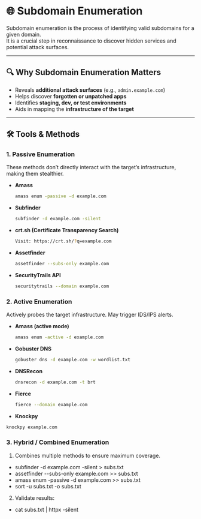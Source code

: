 # 🌐 Subdomain Enumeration

Subdomain enumeration is the process of identifying valid subdomains for a given domain.  
It is a crucial step in reconnaissance to discover hidden services and potential attack surfaces.

---

## 🔍 Why Subdomain Enumeration Matters
- Reveals **additional attack surfaces** (e.g., `admin.example.com`)
- Helps discover **forgotten or unpatched apps**
- Identifies **staging, dev, or test environments**
- Aids in mapping the **infrastructure of the target**

---

## 🛠 Tools & Methods

### **1. Passive Enumeration**
These methods don’t directly interact with the target’s infrastructure, making them stealthier.

- **Amass**  
  ```bash
  amass enum -passive -d example.com
  ```
- **Subfinder**
  ```bash
  subfinder -d example.com -silent
  ```
- **crt.sh (Certificate Transparency Search)**
  ```bash
  Visit: https://crt.sh/?q=example.com
  ```
- **Assetfinder**
  ```bash
  assetfinder --subs-only example.com
  ```
- **SecurityTrails API**
  ```bash
  securitytrails --domain example.com
  ```

### **2. Active Enumeration**
Actively probes the target infrastructure. May trigger IDS/IPS alerts.

- **Amass (active mode)**
  ```bash
  amass enum -active -d example.com
  ```
- **Gobuster DNS**
  ```bash
  gobuster dns -d example.com -w wordlist.txt
  ```
- **DNSRecon**
  ```bash
  dnsrecon -d example.com -t brt
  ```
- **Fierce**
  ```bash
  fierce --domain example.com
  ```
- **Knockpy**
```bash
knockpy example.com
```

### **3. Hybrid / Combined Enumeration**
1. Combines multiple methods to ensure maximum coverage.
  
 - subfinder -d example.com -silent > subs.txt
 - assetfinder --subs-only example.com >> subs.txt
 - amass enum -passive -d example.com >> subs.txt
 - sort -u subs.txt -o subs.txt

2. Validate results:
 - cat subs.txt | httpx -silent
